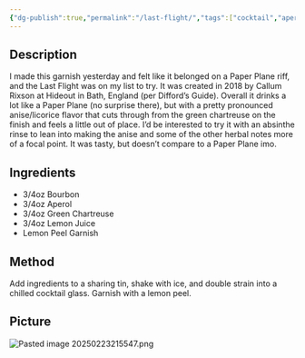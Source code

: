 ```yaml
---
{"dg-publish":true,"permalink":"/last-flight/","tags":["cocktail","aperol","bourbon","green-Chartreuse"]}
---
```


## Description

I made this garnish yesterday and felt like it belonged on a Paper Plane riff, and the Last Flight was on my list to try. It was created in 2018 by Callum Rixson at Hideout in Bath, England (per Difford’s Guide). Overall it drinks a lot like a Paper Plane (no surprise there), but with a pretty pronounced anise/licorice flavor that cuts through from the green chartreuse on the finish and feels a little out of place. I’d be interested to try it with an absinthe rinse to lean into making the anise and some of the other herbal notes more of a focal point. It was tasty, but doesn’t compare to a Paper Plane imo.
## Ingredients
- 3/4oz Bourbon
- 3/4oz Aperol
- 3/4oz Green Chartreuse
- 3/4oz Lemon Juice
- Lemon Peel Garnish

## Method

Add ingredients to a sharing tin, shake with ice, and double strain into a chilled cocktail glass. Garnish with a lemon peel.
## Picture
![Pasted image 20250223215547.png](/img/user/z_attachments/Pasted%20image%2020250223215547.png)